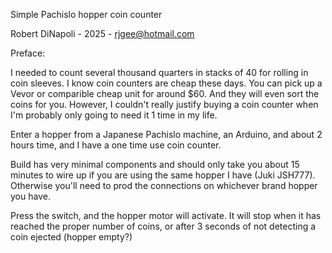 Simple Pachislo hopper coin counter

Robert DiNapoli  - 2025 -  rjgee@hotmail.com



Preface:

I needed to count several thousand quarters in stacks of 40 for rolling in coin sleeves. I know coin counters are cheap these days. You can pick up a Vevor or comparible cheap unit for around $60. And they will even sort the coins for you. However, I couldn't really justify buying a coin counter when I'm probably only going to need it 1 time in my life.

Enter a hopper from a Japanese Pachislo machine,  an Arduino, and about 2 hours time, and I have a one time use coin counter.


Build has very minimal components and should only take you about 15 minutes to wire up if you are using the same hopper I have (Juki JSH777). Otherwise you'll need to prod the connections on whichever brand hopper you have.


Press the switch, and the hopper motor will activate. It will stop when it has reached the proper number of coins, or after 3 seconds of not detecting a coin ejected (hopper empty?)

